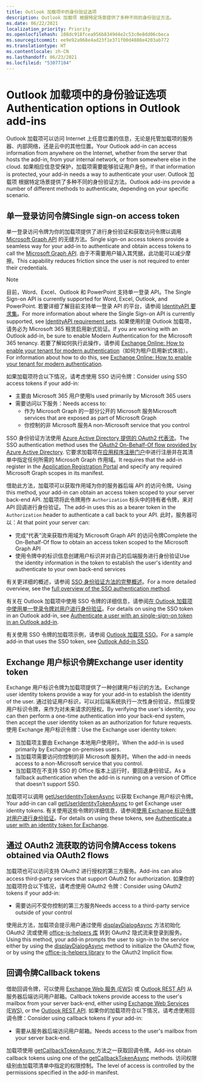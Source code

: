 ```yaml
---
title: Outlook 加载项中的身份验证选项
description: Outlook 加载项 根据特定场景提供了多种不同的身份验证方法。
ms.date: 06/22/2021
localization_priority: Priority
ms.openlocfilehash: 108dc918fcea956b8349d4e2c53c0e8dd06cbeca
ms.sourcegitcommit: ee9e92a968e4ad23f1e371f00d4888e4203ab772
ms.translationtype: HT
ms.contentlocale: zh-CN
ms.lasthandoff: 06/23/2021
ms.locfileid: "53077104"
---
```

# <a name="authentication-options-in-outlook-add-ins"></a><span data-ttu-id="1814c-103">Outlook 加载项中的身份验证选项</span><span class="sxs-lookup"><span data-stu-id="1814c-103">Authentication options in Outlook add-ins</span></span>

<span data-ttu-id="1814c-104">Outlook 加载项可以访问 Internet 上任意位置的信息，无论是托管加载项的服务器、内部网络，还是云中的其他位置。</span><span class="sxs-lookup"><span data-stu-id="1814c-104">Your Outlook add-in can access information from anywhere on the Internet, whether from the server that hosts the add-in, from your internal network, or from somewhere else in the cloud.</span></span> <span data-ttu-id="1814c-105">如果相应信息受保护，加载项需要能够验证用户身份。</span><span class="sxs-lookup"><span data-stu-id="1814c-105">If that information is protected, your add-in needs a way to authenticate your user.</span></span> <span data-ttu-id="1814c-106">Outlook 加载项 根据特定场景提供了多种不同的身份验证方法。</span><span class="sxs-lookup"><span data-stu-id="1814c-106">Outlook add-ins provide a number of different methods to authenticate, depending on your specific scenario.</span></span>

## <a name="single-sign-on-access-token"></a><span data-ttu-id="1814c-107">单一登录访问令牌</span><span class="sxs-lookup"><span data-stu-id="1814c-107">Single sign-on access token</span></span>

<span data-ttu-id="1814c-108">单一登录访问令牌为你的加载项提供了进行身份验证和获取访问令牌以调用 [Microsoft Graph API](/graph/overview) 的无缝方法。</span><span class="sxs-lookup"><span data-stu-id="1814c-108">Single sign-on access tokens provide a seamless way for your add-in to authenticate and obtain access tokens to call the [Microsoft Graph API](/graph/overview).</span></span> <span data-ttu-id="1814c-109">由于不需要用户输入其凭据，此功能可以减少摩擦。</span><span class="sxs-lookup"><span data-stu-id="1814c-109">This capability reduces friction since the user is not required to enter their credentials.</span></span>

> [!NOTE]
> <span data-ttu-id="1814c-110">目前，Word、Excel、Outlook 和 PowerPoint 支持单一登录 API。</span><span class="sxs-lookup"><span data-stu-id="1814c-110">The Single Sign-on API is currently supported for Word, Excel, Outlook, and PowerPoint.</span></span> <span data-ttu-id="1814c-111">若要详细了解目前支持单一登录 API 的平台，请参阅 [IdentityAPI 要求集](../reference/requirement-sets/identity-api-requirement-sets.md)。</span><span class="sxs-lookup"><span data-stu-id="1814c-111">For more information about where the Single Sign-on API is currently supported, see [IdentityAPI requirement sets](../reference/requirement-sets/identity-api-requirement-sets.md).</span></span>
> <span data-ttu-id="1814c-112">如果使用的是 Outlook 加载项，请务必为 Microsoft 365 租赁启用新式验证。</span><span class="sxs-lookup"><span data-stu-id="1814c-112">If you are working with an Outlook add-in, be sure to enable Modern Authentication for the Microsoft 365 tenancy.</span></span> <span data-ttu-id="1814c-113">若要了解如何执行此操作，请参阅 [Exchange Online: How to enable your tenant for modern authentication](https://social.technet.microsoft.com/wiki/contents/articles/32711.exchange-online-how-to-enable-your-tenant-for-modern-authentication.aspx)（如何为租户启用新式体验）。</span><span class="sxs-lookup"><span data-stu-id="1814c-113">For information about how to do this, see [Exchange Online: How to enable your tenant for modern authentication](https://social.technet.microsoft.com/wiki/contents/articles/32711.exchange-online-how-to-enable-your-tenant-for-modern-authentication.aspx).</span></span>

<span data-ttu-id="1814c-114">如果加载项符合以下情况，请考虑使用 SSO 访问令牌：</span><span class="sxs-lookup"><span data-stu-id="1814c-114">Consider using SSO access tokens if your add-in:</span></span>

- <span data-ttu-id="1814c-115">主要由 Microsoft 365 用户使用</span><span class="sxs-lookup"><span data-stu-id="1814c-115">Is used primarily by Microsoft 365 users</span></span>
- <span data-ttu-id="1814c-116">需要访问以下服务：</span><span class="sxs-lookup"><span data-stu-id="1814c-116">Needs access to:</span></span>
  - <span data-ttu-id="1814c-117">作为 Microsoft Graph 的一部分公开的 Microsoft 服务</span><span class="sxs-lookup"><span data-stu-id="1814c-117">Microsoft services that are exposed as part of Microsoft Graph</span></span>
  - <span data-ttu-id="1814c-118">你控制的非 Microsoft 服务</span><span class="sxs-lookup"><span data-stu-id="1814c-118">A non-Microsoft service that you control</span></span>

<span data-ttu-id="1814c-119">SSO 身份验证方法使用 [Azure Active Directory 提供的 OAuth2 代表流](/azure/active-directory/develop/active-directory-v2-protocols-oauth-on-behalf-of)。</span><span class="sxs-lookup"><span data-stu-id="1814c-119">The SSO authentication method uses the [OAuth2 On-Behalf-Of flow provided by Azure Active Directory](/azure/active-directory/develop/active-directory-v2-protocols-oauth-on-behalf-of).</span></span> <span data-ttu-id="1814c-120">它要求加载项在[应用程序注册门户](https://apps.dev.microsoft.com/)中进行注册并在其清单中指定任何所需的 Microsoft Graph 作用域。</span><span class="sxs-lookup"><span data-stu-id="1814c-120">It requires that the add-in register in the [Application Registration Portal](https://apps.dev.microsoft.com/) and specify any required Microsoft Graph scopes in its manifest.</span></span>

<span data-ttu-id="1814c-121">借助此方法，加载项可以获取作用域为你的服务器后端 API 的访问令牌。</span><span class="sxs-lookup"><span data-stu-id="1814c-121">Using this method, your add-in can obtain an access token scoped to your server back-end API.</span></span> <span data-ttu-id="1814c-122">加载项将此令牌用作 `Authorization` 标头中的持有者令牌，来对 API 回调进行身份验证。</span><span class="sxs-lookup"><span data-stu-id="1814c-122">The add-in uses this as a bearer token in the `Authorization` header to authenticate a call back to your API.</span></span> <span data-ttu-id="1814c-123">此时，服务器可以：</span><span class="sxs-lookup"><span data-stu-id="1814c-123">At that point your server can:</span></span>

- <span data-ttu-id="1814c-124">完成“代表”流来获取作用域为 Microsoft Graph API 的访问令牌</span><span class="sxs-lookup"><span data-stu-id="1814c-124">Complete the On-Behalf-Of flow to obtain an access token scoped to the Microsoft Graph API</span></span>
- <span data-ttu-id="1814c-125">使用令牌中的标识信息创建用户标识并对自己的后端服务进行身份验证</span><span class="sxs-lookup"><span data-stu-id="1814c-125">Use the identity information in the token to establish the user's identity and authenticate to your own back-end services</span></span>

<span data-ttu-id="1814c-126">有关更详细的概述，请参阅 [SSO 身份验证方法的完整概述](../develop/sso-in-office-add-ins.md)。</span><span class="sxs-lookup"><span data-stu-id="1814c-126">For a more detailed overview, see the [full overview of the SSO authentication method](../develop/sso-in-office-add-ins.md).</span></span>

<span data-ttu-id="1814c-127">有关在 Outlook 加载项中使用 SSO 令牌的详细信息，请参阅[在 Outlook 加载项中使用单一登录令牌对用户进行身份验证](authenticate-a-user-with-an-sso-token.md)。</span><span class="sxs-lookup"><span data-stu-id="1814c-127">For details on using the SSO token in an Outlook add-in, see [Authenticate a user with an single-sign-on token in an Outlook add-in](authenticate-a-user-with-an-sso-token.md).</span></span>

<span data-ttu-id="1814c-128">有关使用 SSO 令牌的加载项示例，请参阅 [Outlook 加载项 SSO](https://github.com/OfficeDev/Outlook-Add-in-SSO)。</span><span class="sxs-lookup"><span data-stu-id="1814c-128">For a sample add-in that uses the SSO token, see [Outlook Add-in SSO](https://github.com/OfficeDev/Outlook-Add-in-SSO).</span></span>

## <a name="exchange-user-identity-token"></a><span data-ttu-id="1814c-129">Exchange 用户标识令牌</span><span class="sxs-lookup"><span data-stu-id="1814c-129">Exchange user identity token</span></span>

<span data-ttu-id="1814c-130">Exchange 用户标识令牌为加载项提供了一种创建用户标识的方法。</span><span class="sxs-lookup"><span data-stu-id="1814c-130">Exchange user identity tokens provide a way for your add-in to establish the identity of the user.</span></span> <span data-ttu-id="1814c-131">通过验证用户标识，可以对后端系统执行一次性身份验证，然后接受用户标识令牌，来作为对未来请求的授权。</span><span class="sxs-lookup"><span data-stu-id="1814c-131">By verifying the user's identity, you can then perform a one-time authentication into your back-end system, then accept the user identity token as an authorization for future requests.</span></span> <span data-ttu-id="1814c-132">使用 Exchange 用户标识令牌：</span><span class="sxs-lookup"><span data-stu-id="1814c-132">Use the Exchange user identity token:</span></span>

- <span data-ttu-id="1814c-133">当加载项主要由 Exchange 本地用户使用时。</span><span class="sxs-lookup"><span data-stu-id="1814c-133">When the add-in is used primarily by Exchange on-premises users.</span></span>
- <span data-ttu-id="1814c-134">当加载项需要访问你控制的非 Microsoft 服务时。</span><span class="sxs-lookup"><span data-stu-id="1814c-134">When the add-in needs access to a non-Microsoft service that you control.</span></span>
- <span data-ttu-id="1814c-135">当加载项在不支持 SSO 的 Office 版本上运行时，要回退身份验证。</span><span class="sxs-lookup"><span data-stu-id="1814c-135">As a fallback authentication when the add-in is running on a version of Office that doesn't support SSO.</span></span>

<span data-ttu-id="1814c-136">加载项可以调用 [getUserIdentityTokenAsync](/javascript/api/outlook/office.mailbox#getuseridentitytokenasync-callback--usercontext-) 以获取 Exchange 用户标识令牌。</span><span class="sxs-lookup"><span data-stu-id="1814c-136">Your add-in can call [getUserIdentityTokenAsync](/javascript/api/outlook/office.mailbox#getuseridentitytokenasync-callback--usercontext-) to get Exchange user identity tokens.</span></span> <span data-ttu-id="1814c-137">有关使用这些令牌的详细信息，请参阅[使用 Exchange 标识令牌对用户进行身份验证](authenticate-a-user-with-an-identity-token.md)。</span><span class="sxs-lookup"><span data-stu-id="1814c-137">For details on using these tokens, see [Authenticate a user with an identity token for Exchange](authenticate-a-user-with-an-identity-token.md).</span></span>

## <a name="access-tokens-obtained-via-oauth2-flows"></a><span data-ttu-id="1814c-138">通过 OAuth2 流获取的访问令牌</span><span class="sxs-lookup"><span data-stu-id="1814c-138">Access tokens obtained via OAuth2 flows</span></span>

<span data-ttu-id="1814c-139">加载项也可以访问支持 OAuth2 进行授权的第三方服务。</span><span class="sxs-lookup"><span data-stu-id="1814c-139">Add-ins can also access third-party services that support OAuth2 for authorization.</span></span> <span data-ttu-id="1814c-140">如果你的加载项符合以下情况，请考虑使用 OAuth2 令牌：</span><span class="sxs-lookup"><span data-stu-id="1814c-140">Consider using OAuth2 tokens if your add-in:</span></span>

- <span data-ttu-id="1814c-141">需要访问不受你控制的第三方服务</span><span class="sxs-lookup"><span data-stu-id="1814c-141">Needs access to a third-party service outside of your control</span></span>

<span data-ttu-id="1814c-142">使用此方法，加载项会提示用户通过使用 [displayDialogAsync](/javascript/api/office/office.ui#displaydialogasync-startaddress--options--callback-) 方法初始化 OAuth2 流或使用 [office-js-helpers 库](https://github.com/OfficeDev/office-js-helpers) 转到 OAuth2 隐式流来登录到服务。</span><span class="sxs-lookup"><span data-stu-id="1814c-142">Using this method, your add-in prompts the user to sign-in to the service either by using the [displayDialogAsync](/javascript/api/office/office.ui#displaydialogasync-startaddress--options--callback-) method to initialize the OAuth2 flow, or by using the [office-js-helpers library](https://github.com/OfficeDev/office-js-helpers) to the OAuth2 Implicit flow.</span></span>

## <a name="callback-tokens"></a><span data-ttu-id="1814c-143">回调令牌</span><span class="sxs-lookup"><span data-stu-id="1814c-143">Callback tokens</span></span>

<span data-ttu-id="1814c-144">借助回调令牌，可以使用 [Exchange Web 服务 (EWS)](/exchange/client-developer/exchange-web-services/explore-the-ews-managed-api-ews-and-web-services-in-exchange) 或 [Outlook REST API](/previous-versions/office/office-365-api/api/version-2.0/use-outlook-rest-api) 从服务器后端访问用户邮箱。</span><span class="sxs-lookup"><span data-stu-id="1814c-144">Callback tokens provide access to the user's mailbox from your server back-end, either using [Exchange Web Services (EWS)](/exchange/client-developer/exchange-web-services/explore-the-ews-managed-api-ews-and-web-services-in-exchange), or the [Outlook REST API](/previous-versions/office/office-365-api/api/version-2.0/use-outlook-rest-api).</span></span> <span data-ttu-id="1814c-145">如果你的加载项符合以下情况，请考虑使用回调令牌：</span><span class="sxs-lookup"><span data-stu-id="1814c-145">Consider using callback tokens if your add-in:</span></span>

- <span data-ttu-id="1814c-146">需要从服务器后端访问用户邮箱。</span><span class="sxs-lookup"><span data-stu-id="1814c-146">Needs access to the user's mailbox from your server back-end.</span></span>

<span data-ttu-id="1814c-147">加载项使用 [getCallbackTokenAsync ](../reference/objectmodel/preview-requirement-set/office.context.mailbox.md#methods)方法之一获取回调令牌。</span><span class="sxs-lookup"><span data-stu-id="1814c-147">Add-ins obtain callback tokens using one of the [getCallbackTokenAsync](../reference/objectmodel/preview-requirement-set/office.context.mailbox.md#methods) methods.</span></span> <span data-ttu-id="1814c-148">访问权限级别由加载项清单中指定的权限控制。</span><span class="sxs-lookup"><span data-stu-id="1814c-148">The level of access is controlled by the permissions specified in the add-in manifest.</span></span>
